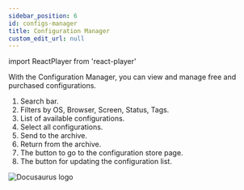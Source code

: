 ```yaml
---
sidebar_position: 6
id: configs-manager
title: Configuration Manager
custom_edit_url: null
---
```

import ReactPlayer from 'react-player'

With the Configuration Manager, you can view and manage free and purchased configurations.
1. Search bar.
2. Filters by OS, Browser, Screen, Status, Tags.
3. List of available configurations.
4. Select all configurations.
5. Send to the archive.
6. Return from the archive.
7. The button to go to the configuration store page.
8. The button for updating the configuration list.

![Docusaurus logo](/img/3-soft/2-start-window/7-configs-manager/eng/configs-manager-1.png)